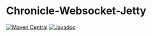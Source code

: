 # Chronicle-Websocket-Jetty

[![Maven Central](https://maven-badges.herokuapp.com/maven-central/net.openhft/chronicle-websocket-jetty/badge.svg)](https://maven-badges.herokuapp.com/maven-central/net.openhft/chronicle-websocket-jetty)
[![Javadoc](https://javadoc.io/badge2/net.openhft/chronicle-websocket-jetty/javadoc.svg)](https://javadoc.io/doc/net.openhft/chronicle-websocket-jetty)
